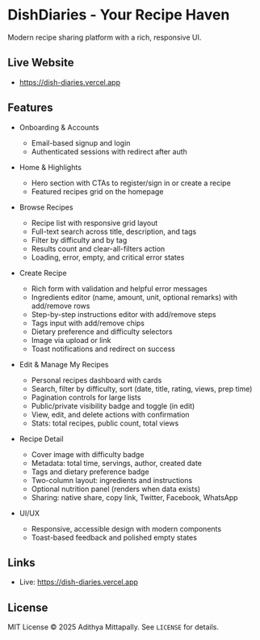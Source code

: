 DishDiaries - Your Recipe Haven
===========

Modern recipe sharing platform with a rich, responsive UI.

Live Website
------------

- https://dish-diaries.vercel.app

Features
------------------

- Onboarding & Accounts
  - Email-based signup and login
  - Authenticated sessions with redirect after auth

- Home & Highlights
  - Hero section with CTAs to register/sign in or create a recipe
  - Featured recipes grid on the homepage

- Browse Recipes
  - Recipe list with responsive grid layout
  - Full-text search across title, description, and tags
  - Filter by difficulty and by tag
  - Results count and clear-all-filters action
  - Loading, error, empty, and critical error states

- Create Recipe
  - Rich form with validation and helpful error messages
  - Ingredients editor (name, amount, unit, optional remarks) with add/remove rows
  - Step-by-step instructions editor with add/remove steps
  - Tags input with add/remove chips
  - Dietary preference and difficulty selectors
  - Image via upload or link
  - Toast notifications and redirect on success

- Edit & Manage My Recipes
  - Personal recipes dashboard with cards
  - Search, filter by difficulty, sort (date, title, rating, views, prep time)
  - Pagination controls for large lists
  - Public/private visibility badge and toggle (in edit)
  - View, edit, and delete actions with confirmation
  - Stats: total recipes, public count, total views

- Recipe Detail
  - Cover image with difficulty badge
  - Metadata: total time, servings, author, created date
  - Tags and dietary preference badge
  - Two-column layout: ingredients and instructions
  - Optional nutrition panel (renders when data exists)
  - Sharing: native share, copy link, Twitter, Facebook, WhatsApp

- UI/UX
  - Responsive, accessible design with modern components
  - Toast-based feedback and polished empty states

Links
-----

- Live: https://dish-diaries.vercel.app

License
-------

MIT License © 2025 Adithya Mittapally. See `LICENSE` for details.

